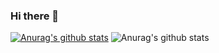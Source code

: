 ### Hi there 👋
[![Anurag's github stats](https://github-readme-stats.vercel.app/api?username=dangxuanthanh)](https://github.com/anuraghazra/github-readme-stats)
![Anurag's github stats](https://github-readme-stats.vercel.app/api?username=dangxuanthanh&show_icons=true)

